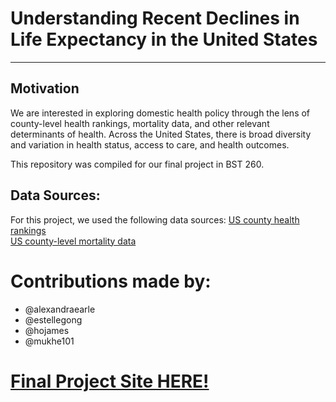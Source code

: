 # Understanding Recent Declines in Life Expectancy in the United States 
---
## Motivation
We are interested in exploring domestic health policy through the lens of county-level health rankings, mortality data, and other relevant determinants of health. Across the United States, there is broad diversity and variation in health status, access to care, and health outcomes. 

This repository was compiled for our final project in BST 260. 

## Data Sources:
For this project, we used the following data sources:
[US county health rankings](https://www.rwjf.org/en/how-we-work/grants-explorer/featured-programs/county-health-ranking-roadmap.html)  
[US county-level mortality data](https://www.kaggle.com/IHME/us-countylevel-mortality)  

# Contributions made by:
- @alexandraearle
- @estellegong
- @hojames
- @mukhe101
 
 # [Final Project Site HERE!](https://hojames.github.io/ds-proj/ "Project Website")
